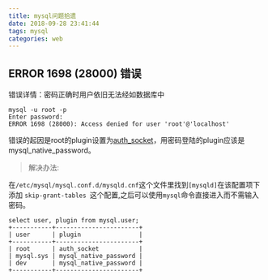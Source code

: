 ```yaml
---
title: mysql问题拾遗
date: 2018-09-28 23:41:44
tags: mysql
categories: web
---
```

## ERROR 1698 (28000) 错误
错误详情：密码正确时用户依旧无法经如数据库中
```shell
mysql -u root -p
Enter password: 
ERROR 1698 (28000): Access denied for user 'root'@'localhost'
```
错误的起因是root的plugin设置为[auth_socket](https://dev.mysql.com/doc/dev/mysql-server/latest/auth__socket_8cc.html)，用密码登陆的plugin应该是mysql_native_password。
> 解决办法:

在`/etc/mysql/mysql.conf.d/mysqld.cnf`这个文件里找到`[mysqld]`在该配置项下添加 `skip-grant-tables `这个配置,之后可以使用`mysql`命令直接进入而不需输入密码。

```shell
select user, plugin from mysql.user;
+-----------+-----------------------+
| user      | plugin                |
+-----------+-----------------------+
| root      | auth_socket           |
| mysql.sys | mysql_native_password |
| dev       | mysql_native_password |
+-----------+-----------------------+
```